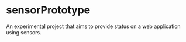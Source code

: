 # sensorPrototype

An experimental project that aims to provide status on a web application using sensors.
